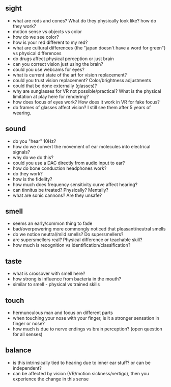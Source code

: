 ## sight

- what are rods and cones? What do they physically look like? how do they work?
- motion sense vs objects vs color
- how do we see color?
- how is your red different to my red?
- what are cultural differences (the "japan doesn't have a word for green") vs physical differences
- do drugs affect physical perception or just brain
- can you correct vision just using the brain?
- could you use webcams for eyes?
- what is current state of the art for vision replacement?
- could you trust vision replacement? Color/brightness adjustments
- could that be done externally (glasses)?
- why are sunglasses for VR not possible/practical? What is the physical limitation at play here for rendering?
- how does focus of eyes work? How does it work in VR for fake focus?
- do frames of glasses affect vision? I still see them after 5 years of wearing.

## sound

- do you "hear" 10Hz?
- how do we convert the movement of ear molecules into electrical signals?
- why do we do this?
- could you use a DAC directly from audio input to ear?
- how do bone conduction headphones work?
- do they work?
- how is the fidelity?
- how much does frequency sensitivity curve affect hearing?
- can tinnitus be treated? Physically? Mentally?
- what are sonic cannons? Are they unsafe?

## smell

- seems an early/common thing to fade
- bad/overpowering more commongly noticed that pleasant/neutral smells
- do we notice neutral/mild smells? Do supersmellers?
- are supersmellers real? Physical difference or teachable skill?
- how much is recognition vs identification/classification?

## taste

- what is crossover with smell here?
- how strong is influence from bacteria in the mouth?
- similar to smell - physical vs trained skills

## touch

- hermunculous man and focus on different parts
- when touching your nose with your finger, is it a stronger sensation in finger or nose?
- how much is due to nerve endings vs brain perception? (open question for all senses)

## balance

- is this intrinsically tied to hearing due to inner ear stuff? or can be independent?
- can be affected by vision (VR/motion sickness/vertigo), then you experience the change in this sense

